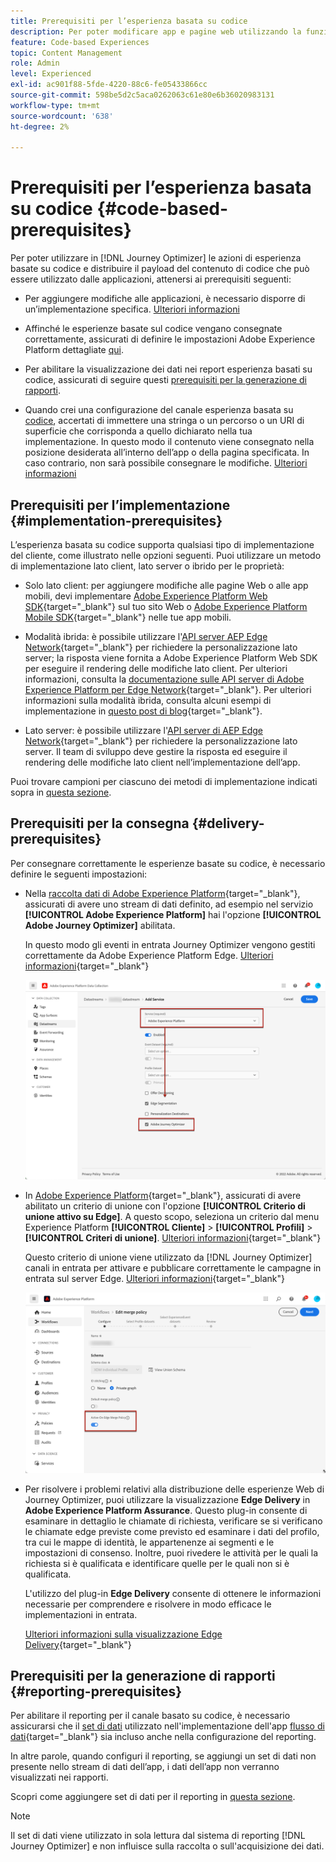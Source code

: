```yaml
---
title: Prerequisiti per l’esperienza basata su codice
description: Per poter modificare app e pagine web utilizzando la funzione basata su codice di Journey Optimizer, segui i prerequisiti riportati in questa pagina
feature: Code-based Experiences
topic: Content Management
role: Admin
level: Experienced
exl-id: ac901f88-5fde-4220-88c6-fe05433866cc
source-git-commit: 598be5d2c5aca0262063c61e80e6b36020983131
workflow-type: tm+mt
source-wordcount: '638'
ht-degree: 2%

---
```


# Prerequisiti per l’esperienza basata su codice {#code-based-prerequisites}

Per poter utilizzare in [!DNL Journey Optimizer] le azioni di esperienza basate su codice e distribuire il payload del contenuto di codice che può essere utilizzato dalle applicazioni, attenersi ai prerequisiti seguenti:

* Per aggiungere modifiche alle applicazioni, è necessario disporre di un’implementazione specifica. [Ulteriori informazioni](#implementation-prerequisites)

* Affinché le esperienze basate sul codice vengano consegnate correttamente, assicurati di definire le impostazioni Adobe Experience Platform dettagliate [qui](#delivery-prerequisites).

* Per abilitare la visualizzazione dei dati nei report esperienza basati su codice, assicurati di seguire questi [prerequisiti per la generazione di rapporti](#reporting-prerequisites).

* Quando crei una configurazione del canale esperienza basata su [codice](code-based-configuration.md), accertati di immettere una stringa o un percorso o un URI di superficie che corrisponda a quello dichiarato nella tua implementazione. In questo modo il contenuto viene consegnato nella posizione desiderata all’interno dell’app o della pagina specificata. In caso contrario, non sarà possibile consegnare le modifiche. [Ulteriori informazioni](code-based-surface.md)

## Prerequisiti per l’implementazione {#implementation-prerequisites}

L’esperienza basata su codice supporta qualsiasi tipo di implementazione del cliente, come illustrato nelle opzioni seguenti. Puoi utilizzare un metodo di implementazione lato client, lato server o ibrido per le proprietà:

* Solo lato client: per aggiungere modifiche alle pagine Web o alle app mobili, devi implementare [Adobe Experience Platform Web SDK](https://experienceleague.adobe.com/docs/platform-learn/implement-web-sdk/overview.html?lang=it){target="_blank"} sul tuo sito Web o [Adobe Experience Platform Mobile SDK](https://developer.adobe.com/client-sdks/documentation/){target="_blank"} nelle tue app mobili.

* Modalità ibrida: è possibile utilizzare l&#39;[API server AEP Edge Network](https://experienceleague.adobe.com/docs/experience-platform/edge-network-server-api/data-collection/interactive-data-collection.html?lang=it){target="_blank"} per richiedere la personalizzazione lato server; la risposta viene fornita a Adobe Experience Platform Web SDK per eseguire il rendering delle modifiche lato client. Per ulteriori informazioni, consulta la [documentazione sulle API server di Adobe Experience Platform per Edge Network](https://experienceleague.adobe.com/docs/experience-platform/edge-network-server-api/overview.html?lang=it){target="_blank"}. Per ulteriori informazioni sulla modalità ibrida, consulta alcuni esempi di implementazione in [questo post di blog](https://blog.developer.adobe.com/hybrid-personalization-in-the-adobe-experience-platform-web-sdk-6a1bb674bf41){target="_blank"}.

* Lato server: è possibile utilizzare l&#39;[API server di AEP Edge Network](https://experienceleague.adobe.com/docs/experience-platform/edge-network-server-api/data-collection/interactive-data-collection.html?lang=it){target="_blank"} per richiedere la personalizzazione lato server. Il team di sviluppo deve gestire la risposta ed eseguire il rendering delle modifiche lato client nell’implementazione dell’app.

Puoi trovare campioni per ciascuno dei metodi di implementazione indicati sopra in [questa sezione](code-based-implementation-samples.md).

## Prerequisiti per la consegna {#delivery-prerequisites}

Per consegnare correttamente le esperienze basate su codice, è necessario definire le seguenti impostazioni:

* Nella [raccolta dati di Adobe Experience Platform](https://experienceleague.adobe.com/docs/experience-platform/edge/datastreams/overview.html?lang=it){target="_blank"}, assicurati di avere uno stream di dati definito, ad esempio nel servizio **[!UICONTROL Adobe Experience Platform]** hai l&#39;opzione **[!UICONTROL Adobe Journey Optimizer]** abilitata.

  In questo modo gli eventi in entrata Journey Optimizer vengono gestiti correttamente da Adobe Experience Platform Edge. [Ulteriori informazioni](https://experienceleague.adobe.com/docs/experience-platform/edge/datastreams/configure.html?lang=it){target="_blank"}

  ![](../web/assets/web-aep-datastream-ajo.png)

* In [Adobe Experience Platform](https://experienceleague.adobe.com/docs/experience-platform/profile/home.html?lang=it){target="_blank"}, assicurati di avere abilitato un criterio di unione con l&#39;opzione **[!UICONTROL Criterio di unione attivo su Edge]**. A questo scopo, seleziona un criterio dal menu Experience Platform **[!UICONTROL Cliente]** > **[!UICONTROL Profili]** > **[!UICONTROL Criteri di unione]**. [Ulteriori informazioni](https://experienceleague.adobe.com/docs/experience-platform/profile/merge-policies/ui-guide.html?lang=it#configure){target="_blank"}

  Questo criterio di unione viene utilizzato da [!DNL Journey Optimizer] canali in entrata per attivare e pubblicare correttamente le campagne in entrata sul server Edge. [Ulteriori informazioni](https://experienceleague.adobe.com/docs/experience-platform/profile/merge-policies/ui-guide.html?lang=it){target="_blank"}

  ![](../web/assets/web-aep-merge-policy.png)

* Per risolvere i problemi relativi alla distribuzione delle esperienze Web di Journey Optimizer, puoi utilizzare la visualizzazione **Edge Delivery** in **Adobe Experience Platform Assurance**. Questo plug-in consente di esaminare in dettaglio le chiamate di richiesta, verificare se si verificano le chiamate edge previste come previsto ed esaminare i dati del profilo, tra cui le mappe di identità, le appartenenze ai segmenti e le impostazioni di consenso. Inoltre, puoi rivedere le attività per le quali la richiesta si è qualificata e identificare quelle per le quali non si è qualificata.

  L&#39;utilizzo del plug-in **Edge Delivery** consente di ottenere le informazioni necessarie per comprendere e risolvere in modo efficace le implementazioni in entrata.

  [Ulteriori informazioni sulla visualizzazione Edge Delivery](https://experienceleague.adobe.com/it/docs/experience-platform/assurance/view/edge-delivery){target="_blank"}

## Prerequisiti per la generazione di rapporti {#reporting-prerequisites}

Per abilitare il reporting per il canale basato su codice, è necessario assicurarsi che il [set di dati](../data/get-started-datasets.md) utilizzato nell&#39;implementazione dell&#39;app [flusso di dati](https://experienceleague.adobe.com/docs/experience-platform/datastreams/overview.html?lang=it){target="_blank"} sia incluso anche nella configurazione del reporting.

In altre parole, quando configuri il reporting, se aggiungi un set di dati non presente nello stream di dati dell’app, i dati dell’app non verranno visualizzati nei rapporti.

Scopri come aggiungere set di dati per il reporting in [questa sezione](../reports/reporting-configuration.md#add-datasets).

>[!NOTE]
>
>Il set di dati viene utilizzato in sola lettura dal sistema di reporting [!DNL Journey Optimizer] e non influisce sulla raccolta o sull&#39;acquisizione dei dati.
